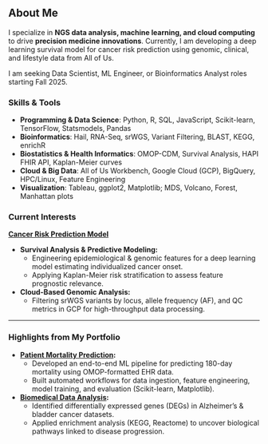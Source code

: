 
## About Me  
I specialize in **NGS data analysis, machine learning, and cloud computing** to drive **precision medicine innovations**. Currently, I am developing a deep learning survival model for cancer risk prediction using genomic, clinical, and lifestyle data from All of Us.  

I am seeking Data Scientist, ML Engineer, or Bioinformatics Analyst roles starting Fall 2025.

### Skills & Tools  
- **Programming & Data Science**: Python, R, SQL, JavaScript, Scikit-learn, TensorFlow, Statsmodels, Pandas
- **Bioinformatics**: Hail, RNA-Seq, srWGS, Variant Filtering, BLAST, KEGG, enrichR
- **Biostatistics & Health Informatics**: OMOP-CDM, Survival Analysis, HAPI FHIR API, Kaplan-Meier curves
- **Cloud & Big Data**: All of Us Workbench, Google Cloud (GCP), BigQuery, HPC/Linux, Feature Engineering
- **Visualization**: Tableau, ggplot2, Matplotlib; MDS, Volcano, Forest, Manhattan plots



### Current Interests  
**[Cancer Risk Prediction Model](https://github.com/natalierellis/CancerRiskPrediction)**  
- **Survival Analysis & Predictive Modeling:**  
  - Engineering epidemiological & genomic features for a deep learning model estimating individualized cancer onset.  
  - Applying Kaplan-Meier risk stratification to assess feature prognostic relevance.  
- **Cloud-Based Genomic Analysis:**  
  - Filtering srWGS variants by locus, allele frequency (AF), and QC metrics in GCP for high-throughput data processing.   

---  
### Highlights from My Portfolio  
- **[Patient Mortality Prediction](https://github.com/natalierellis/HIDS-Portfolio/tree/main/Patient_Mortality_Prediction):**
  - Developed an end-to-end ML pipeline for predicting 180-day mortality using OMOP-formatted EHR data.  
  - Built automated workflows for data ingestion, feature engineering, model training, and evaluation (Scikit-learn, Matplotlib).  
- **[Biomedical Data Analysis](https://github.com/natalierellis/HIDS-Portfolio/tree/main/Comparative_Genomics_Pipelines):**
  - Identified differentially expressed genes (DEGs) in Alzheimer’s & bladder cancer datasets.  
  - Applied enrichment analysis (KEGG, Reactome) to uncover biological pathways linked to disease progression.

